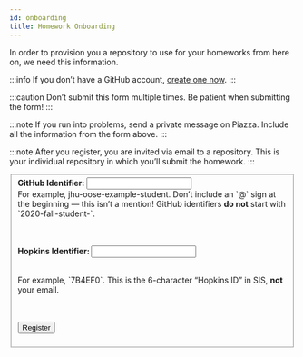 ```yaml
---
id: onboarding
title: Homework Onboarding
---
```


In order to provision you a repository to use for your homeworks from here on, we need this information.

:::info
If you don’t have a GitHub account, [create one now](https://github.com/join). 
:::

:::caution
Don’t submit this form multiple times. Be patient when submitting the form!
:::

:::note
If you run into problems, send a private message on Piazza. Include all the information from the form above.
:::

:::note
After you register, you are invited via email to a repository. This is your individual repository in which you’ll submit the homework.
:::


<form method="POST" action="https://roboose.herokuapp.com/roboose/students">
<fieldset markdown="1">

<label>
<strong>GitHub Identifier: </strong>
<input type="text" name="github" required pattern="[A-Za-z0-9][A-Za-z0-9-]*[A-Za-z0-9]" />  
</label>

<br />
For example, jhu-oose-example-student.  
Don’t include an `@` sign at the beginning — this isn’t a mention!  
GitHub identifiers <strong>do not</strong> start with `2020-fall-student-`.  

<br /><br />
<label>
<strong>Hopkins Identifier: </strong>
<input type="text" name="hopkins" required pattern="[0-9A-F]{6}" />  
</label>

<br />
For example, `7B4EF0`.  
This is the 6-character “Hopkins ID” in SIS, <strong>not</strong> your email.


<br /><br />
<button>Register</button>

</fieldset>
</form>

<br />


